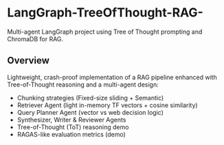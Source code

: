 # LangGraph-TreeOfThought-RAG-
Multi-agent LangGraph project using Tree of Thought prompting and ChromaDB for RAG.

## Overview
Lightweight, crash-proof implementation of a RAG pipeline enhanced with Tree-of-Thought reasoning and a multi-agent design:
- Chunking strategies (Fixed-size sliding + Semantic)
- Retriever Agent (light in-memory TF vectors + cosine similarity)
- Query Planner Agent (vector vs web decision logic)
- Synthesizer, Writer & Reviewer Agents
- Tree-of-Thought (ToT) reasoning demo
- RAGAS-like evaluation metrics (demo)
